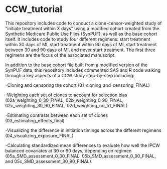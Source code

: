 # CCW_tutorial
This repository includes code to conduct a clone-censor-weighted study of "initiate treatment within X days" using a modified cohort created from the Synthetic Medicare Public Use Files (SynPUF), as well as the base cohort itself. It includes code to study four different regimens: start treatment within 30 days of MI, start treatment within 90 days of MI, start treatment between 30 and 90 days of MI, and never start treatment. The first three regimens are the focus of the associated manuscript.  
  
In addition to the base cohort file built from a modified version of the SynPUF data, this repository includes commented SAS and R code walking through a key aspects of a CCW study step-by-step including:  
  
-Cloning and censoring the cohort (01_cloning_and_censoring_FINAL)  
  
-Weighting each set of clones to account for selection bias (02a_weighting_0_30_FINAL, 02b_weighting_0_90_FINAL, 02c_weighting_30_90_FINAL, 02d_weighting_no_trt_FINAL)  
  
-Estimating contrasts between each set of clones (03_estimating_effects_final)  
  
-Visualizing the difference in initiation timings across the different regimens (04_visualizing_exposure_FINAL)  
  
-Calculating standardized mean differences to evaluate how well the IPCW balanced covariates at 30 or 90 days, depending on regimen (05a_SMD_assessment_0_30_FINAL, 05b_SMD_assessment_0_90_FINAL, and 05c_SMD_assessment_30_90_FINAL).  
